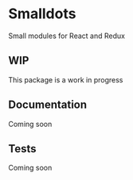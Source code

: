 # Smalldots

Small modules for React and Redux

## WIP

This package is a work in progress

## Documentation

Coming soon

## Tests

Coming soon
